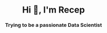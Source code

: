 <h1 align="center">Hi 👋, I'm Recep

<h3 align="center">Trying to be a passionate Data Scientist</h3>
